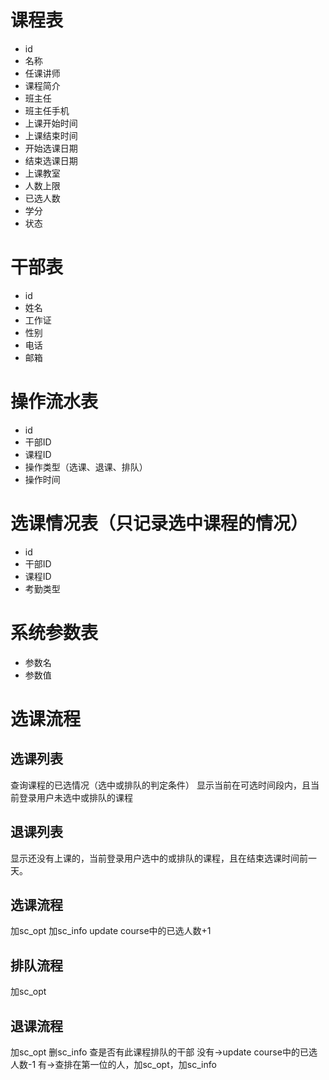 # 课程表
- id
- 名称
- 任课讲师
- 课程简介
- 班主任
- 班主任手机
- 上课开始时间
- 上课结束时间
- 开始选课日期
- 结束选课日期
- 上课教室
- 人数上限
- 已选人数
- 学分
- 状态

# 干部表
- id
- 姓名
- 工作证
- 性别
- 电话
- 邮箱

# 操作流水表
- id
- 干部ID
- 课程ID
- 操作类型（选课、退课、排队）
- 操作时间

# 选课情况表（只记录选中课程的情况）
- id
- 干部ID
- 课程ID
- 考勤类型

# 系统参数表
- 参数名
- 参数值

# 选课流程

## 选课列表
查询课程的已选情况（选中或排队的判定条件）
显示当前在可选时间段内，且当前登录用户未选中或排队的课程

## 退课列表
显示还没有上课的，当前登录用户选中的或排队的课程，且在结束选课时间前一天。

## 选课流程
加sc_opt
加sc_info
update course中的已选人数+1

## 排队流程
加sc_opt

## 退课流程
加sc_opt
删sc_info
查是否有此课程排队的干部
    没有->update course中的已选人数-1
    有->查排在第一位的人，加sc_opt，加sc_info


